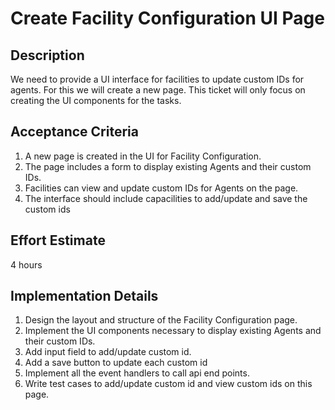 # Create Facility Configuration UI Page

## Description

We need to provide a UI interface for facilities to update custom IDs for agents. For this we will create a new page.
This ticket will only focus on creating the UI components for the tasks.

## Acceptance Criteria

1. A new page is created in the UI for Facility Configuration.
2. The page includes a form to display existing Agents and their custom IDs.
3. Facilities can view and update custom IDs for Agents on the page.
4. The interface should include capacilities to add/update and save the custom ids

## Effort Estimate

4 hours

## Implementation Details

1. Design the layout and structure of the Facility Configuration page.
2. Implement the UI components necessary to display existing Agents and their custom IDs.
3. Add input field to add/update custom id.
4. Add a save button to update each custom id
5. Implement all the event handlers to call api end points.
6. Write test cases to add/update custom id and view custom ids on this page.
